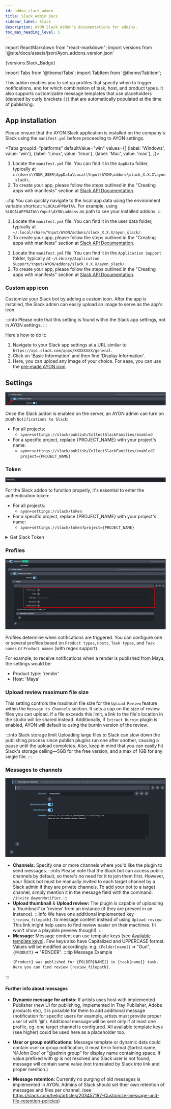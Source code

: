 ```yaml
---
id: addon_slack_admin
title: Slack Admin Docs
sidebar_label: Slack
description: AYON Slack Addon's documentations for admins.
toc_max_heading_level: 5
---
```


import ReactMarkdown from "react-markdown";
import versions from '@site/docs/assets/json/Ayon_addons_version.json'

<ReactMarkdown>
{versions.Slack_Badge}
</ReactMarkdown>

import Tabs from '@theme/Tabs';
import TabItem from '@theme/TabItem';


This addon enables you to set up profiles that specify when to trigger notifications, and for which combination of task, host, and product types.
It also supports customizable message templates that use placeholders (denoted by curly brackets `{}`) that are automatically populated at the time of publishing.


## App installation

Please ensure that the AYON Slack application is installed on the company's Slack using the `manifest.yml` before proceeding to AYON settings.

<Tabs
groupId="platforms"
defaultValue="win"
values={[
{label: 'Windows', value: 'win'},
{label: 'Linux', value: 'linux'},
{label: 'Mac', value: 'mac'},
]}>

<TabItem value="win">

1. Locate the `manifest.yml` file. You can find it in the `AppData` folder, typically at `c:\Users\YOUR_USER\AppData\Local\Ynput\AYON\addons\slack_X.X.X\ayon_slack\`.
2. To create your app, please follow the steps outlined in the "Creating apps with manifests" section at [Slack API Documentation](https://api.slack.com/reference/manifests#using).

:::tip
You can quickly navigate to the local app data using the environment variable shortcut: `%LOCALAPPDATA%`. For example, using `%LOCALAPPDATA%\Ynput\AYON\addons` as path to see your installed addons.
:::

</TabItem>

<TabItem value="linux">

1. Locate the `manifest.yml` file. You can find it in the user data folder, typically at `~/.local/share/Ynput/AYON/addons/slack_X.X.X/ayon_slack/`.
2. To create your app, please follow the steps outlined in the "Creating apps with manifests" section at [Slack API Documentation](https://api.slack.com/reference/manifests#using).

</TabItem>

<TabItem value="mac">

1. Locate the `manifest.yml` file. You can find it in the `Application Support` folder, typically at `~/Library/Application Support/Ynput/AYON/addons/slack_X.X.X/ayon_slack/`.
2. To create your app, please follow the steps outlined in the "Creating apps with manifests" section at [Slack API Documentation](https://api.slack.com/reference/manifests#using).

</TabItem>

</Tabs>

### Custom app icon

Customize your Slack bot by adding a custom icon.
After the app is installed, the Slack admin can easily upload an image to serve as the app's icon.

:::info
Please note that this setting is found within the Slack app settings, not in AYON settings.
:::

Here's how to do it:

1. Navigate to your Slack app settings at a URL similar to `https://api.slack.com/apps/XXXXXXXX/general`.
2. Click on 'Basic Information' and then find 'Display Information'.
3. Here, you can upload any image of your choice. For ease, you can use the [pre-made AYON icon](https://github.com/ynput/ayon-launcher/blob/develop/common/ayon_common/resources/AYON.png).

## Settings

![](assets/slack/notifications_to_slack.png)

Once the Slack addon is enabled on the server, an AYON admin can turn on push `Notifications to Slack`:

- For all projects: 
  - `ayon+settings://slack/publish/CollectSlackFamilies/enabled`
- For a specific project, replace {PROJECT_NAME} with your project's name:
  - `ayon+settings://slack/publish/CollectSlackFamilies/enabled?project={PROJECT_NAME}`

### Token

![](assets/slack/auth_key.png)

For the Slack addon to function properly, it's essential to enter the authentication token:

- For all projects:
  - `ayon+settings://slack/token`
- For a specific project, replace {PROJECT_NAME} with your project's name:
  - `ayon+settings://slack/token?project={PROJECT_NAME}`

<details><summary>Get Slack Token</summary>
You'll find this token in the Slack dashboard once the app is installed. Remember, you can create separate tokens for use with different projects.

![Get token](assets/slack/slack_token.png)

</details>

### Profiles

![](assets/slack/profiles.png)

Profiles determine when notifications are triggered. You can configure one or several profiles based on `Product types`, `Hosts`, `Task types`, and `Task names` or `Product names` (with regex support).

For example, to receive notifications when a render is published from Maya, the settings would be:

- Product type: 'render'
- Host: 'Maya'

### Upload review maximum file size

This setting controls the maximum file size for the `Upload Review` feature within the `Message to Channels` section. It sets a cap on the size of review files you can upload. If a file exceeds this limit, a link to the file's location in the studio will be shared instead.
Additionally, if `Extract Burnin` plugin is enabled, AYON will default to using the burnin version of the review.

:::info Slack storage limit
Uploading large files to Slack can slow down the publishing process since publish plugins run one after another, causing a pause until the upload completes.
Also, keep in mind that you can easily hit Slack's storage ceiling—5GB for the free version, and a max of 1GB for any single file.
:::

### Messages to channels

![Configure module](assets/slack/messages_to_channels.png)

- **Channels:**
Specify one or more channels where you'd like the plugin to send messages.
:::info
Please note that the Slack bot can access public channels by default, so there's no need for it to join them first.
However, your Slack bot must be manually invited to each target channel by a Slack admin if they are private channels.
To add your bot to a target channel, simply mention it in the message field with the command: `/invite @ayonNotifier`.
:::
- **Upload thumbnail** & **Upload review:**
The plugin is capable of uploading a 'thumbnail' or 'review' from an instance (if they are present in an instance).
:::info
We have one additional implemented key `{review_filepath}`.
to message content instead of using `Upload review`. This link might help users to find review easier on their machines.
(It won't show a playable preview though!).
:::
- **Message:**
Message content can use template keys (see [Available template keys](admin_settings_project_anatomy.md#available-template-keys)).
Few keys also have Capitalized and UPPERCASE format. Values will be modified accordingly. e.g. `{Folder[name]}` ➜ "Gun", `{PRODUCT}` ➜ "RENDER".
:::tip Message Example
  ```
  {Product} was published for {FOLDER[NAME]} in {task[name]} task.
  Here you can find review {review_filepath}.
  ```
:::

<!-- TODO: Enhance the following section. You may convert it to an FAQ or add them to the message example above.  -->

#### Further info about messages
- **Dynamic message for artists:**
If artists uses host with implemented Publisher (new UI for publishing, implemented in Tray Publisher, Adobe products etc), it is possible for
them to add additional message (notification for specific users for example, artists must provide proper user id with '@').
Additional message will be sent only if at least one profile, eg. one target channel is configured.
All available template keys (see higher) could be used here as a placeholder too.

- **User or group notifications:**
Message template or dynamic data could contain user or group notification, it must be in format @artist.name, '@John Doe' or "@admin group" for display name containing space.
If value prefixed with @ is not resolved and Slack user is not found, message will contain same value (not translated by Slack into link and proper mention.)

- **Message retention:**
Currently no purging of old messages is implemented in AYON. Admins of Slack should set their own retention of messages and files per channel.
(see https://slack.com/help/articles/203457187-Customize-message-and-file-retention-policies)